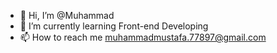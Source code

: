 - 👋 Hi, I’m @Muhammad
- 🌱 I’m currently learning Front-end Developing
- 📫 How to reach me muhammadmustafa.77897@gmail.com



<!---
Muhammad77642/Muhammad77642 is a ✨ special ✨ repository because its `README.md` (this file) appears on your GitHub profile.
You can click the Preview link to take a look at your changes.
--->
